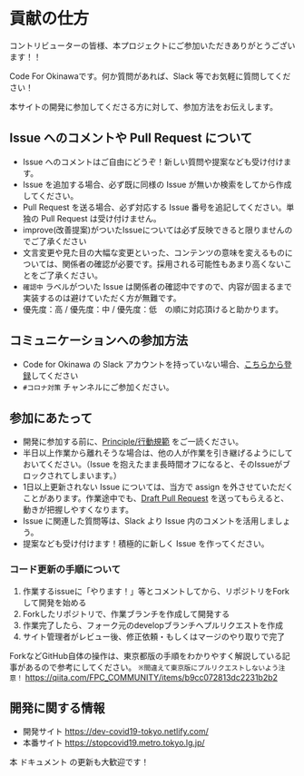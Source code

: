 # 貢献の仕方

コントリビューターの皆様、本プロジェクトにご参加いただきありがとうございます！！

Code For Okinawaです。何か質問があれば、Slack 等でお気軽に質問してください！

本サイトの開発に参加してくださる方に対して、参加方法をお伝えします。

## Issue へのコメントや Pull Request について
* Issue へのコメントはご自由にどうぞ！新しい質問や提案なども受け付けます。
* Issue を追加する場合、必ず既に同様の Issue が無いか検索をしてから作成してください。
* Pull Request を送る場合、必ず対応する Issue 番号を追記してください。単独の Pull Request は受け付けません。
* improve(改善提案)がついたIssueについては必ず反映できると限りませんのでご了承ください
* 文言変更や見た目の大幅な変更といった、コンテンツの意味を変えるものについては、関係者の確認が必要です。採用される可能性もあまり高くないことをご了承ください。
* `確認中` ラベルがついた Issue は関係者の確認中ですので、内容が固まるまで実装するのは避けていただく方が無難です。
* 優先度：高 / 優先度：中 / 優先度：低　の順に対応頂けると助かります。

## コミュニケーションへの参加方法
* Code for Okinawa の Slack アカウントを持っていない場合、[こちらから登録](https://codeforokinawa.slack.com/)してください
* `#コロナ対策` チャンネルにご参加ください。

## 参加にあたって
* 開発に参加する前に、[Principle/行動規範](./CODE_OF_CONDUCT.md) をご一読ください。
* 半日以上作業から離れそうな場合は、他の人が作業を引き継げるようにしておいてください。（Issue を抱えたまま長時間オフになると、そのIssueがブロックされてしまいます。）
* 1日以上更新されない Issue については、当方で assign を外させていただくことがあります。作業途中でも、[Draft Pull Request](https://qiita.com/tatane616/items/13da1b6797a7b871ad58) を送ってもらえると、動きが把握しやすくなります。
* Issue に関連した質問等は、Slack より Issue 内のコメントを活用しましょう。
* 提案なども受け付けます！積極的に新しく Issue を作ってください。

### コード更新の手順について
1. 作業するissueに「やります！」等とコメントしてから、リポジトリをForkして開発を始める
2. Forkしたリポジトリで、作業ブランチを作成して開発する
3. 作業完了したら、フォーク元のdevelopブランチへプルリクエストを作成
4. サイト管理者がレビュー後、修正依頼・もしくはマージのやり取りで完了

ForkなどGitHub自体の操作は、東京都版の手順をわかりやすく解説している記事があるので参考にしてください。
`※間違えて東京版にプルリクエストしないよう注意！`
https://qiita.com/FPC_COMMUNITY/items/b9cc072813dc2231b2b2

## 開発に関する情報
* 開発サイト https://dev-covid19-tokyo.netlify.com/
* 本番サイト https://stopcovid19.metro.tokyo.lg.jp/

本 ドキュメント の更新も大歓迎です！
